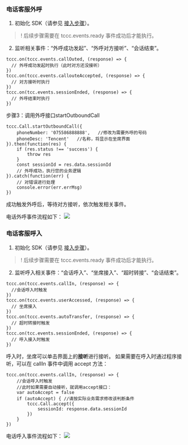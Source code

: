 ### 电话客服外呼
1. 初始化 SDK（请参见 [接入步骤](#tutorial)）。
>! 后续步骤需要在 tccc.events.ready 事件成功后才能执行。
2. 监听相关事件：“外呼成功发起”、“外呼对方接听”、“会话结束”。

```
tccc.on(tccc.events.callOuted, (response) => {
  // 外呼成功发起时执行（此时对方还没接听）
})
tccc.on(tccc.events.callouteAccepted, (response) => {
  // 对方接听时执行
})
tccc.on(tcc.events.sessionEnded, (response) => {
  // 外呼结束时执行
})

```

步骤3：调用外呼接口startOutboundCall
```
tccc.Call.startOutboundCall({
    phoneNumber: '075586888888',   //修改为需要外呼的号码
    phoneDesc: 'Tencent'   //名称，将显示在坐席界面
}).then(function(res) {
    if (res.status !== 'success') {
        throw res
    }
    const sessionId = res.data.sessionId
    // 外呼成功，执行您的业务逻辑
}).catch(function(err) {
    // 对错误进行处理
    console.error(err.errMsg)
})

```

成功触发外呼后，等待对方接听，依次触发相关事件。

电话外呼事件流程如下：
![](https://qcloudimg.tencent-cloud.cn/raw/2e50b78053fa5d50949bb51a396cd942.png)

### 电话客服呼入
1. 初始化 SDK（请参见 [接入步骤](#tutorial)）。
>! 后续步骤需要在 tccc.events.ready 事件成功后才能执行。
2. 监听呼入相关事件：“会话呼入”、“坐席接入”、“超时转接”、“会话结束”。
```
tccc.on(tccc.events.callIn, (response) => {
  //会话呼入时触发
})
tccc.on(tccc.events.userAccessed, (response) => {
  // 坐席接入
})
tccc.on(tccc.events.autoTransfer, (response) => {
  // 超时转接时触发
})
tccc.on(tcc.events.sessionEnded, (response) => {
  // 呼入接入时触发
})
```
呼入时，坐席可以单击界面上的**接听**进行接听。
如果需要在呼入时通过程序接听，可以在 callIn 事件中调用 accept 方法：
```
tccc.on(tccc.events.callIn, (response) => {
    //会话呼入时触发
    //此时如果需要自动接听，就调用accept接口：
    var autoAccept = false
    if (autoAccept) { //请按实际业务需求修改该判断条件
        tccc.Call.accept({
            sessionId: response.data.sessionId
        })
    }
})
```
电话呼入事件流程如下：
![](https://qcloudimg.tencent-cloud.cn/raw/0ea25d729476c6b3e4f422aa47360962.png)
